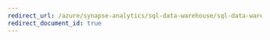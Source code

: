 ```yaml
---
redirect_url: /azure/synapse-analytics/sql-data-warehouse/sql-data-warehouse-tables-distribute
redirect_document_id: true
---
```

